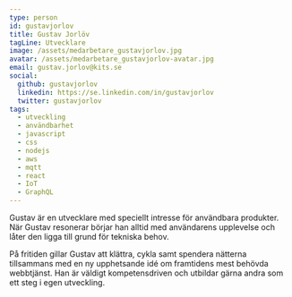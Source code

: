 ```yaml
---
type: person
id: gustavjorlov
title: Gustav Jorlöv
tagLine: Utvecklare
image: /assets/medarbetare_gustavjorlov.jpg
avatar: /assets/medarbetare_gustavjorlov-avatar.jpg
email: gustav.jorlov@kits.se
social:
  github: gustavjorlov
  linkedin: https://se.linkedin.com/in/gustavjorlov
  twitter: gustavjorlov
tags:
  - utveckling
  - användbarhet
  - javascript
  - css
  - nodejs
  - aws
  - mqtt
  - react
  - IoT
  - GraphQL
---
```


Gustav är en utvecklare med speciellt intresse för användbara produkter. När Gustav resonerar börjar han alltid med användarens upplevelse och låter den ligga till grund för tekniska behov.

På fritiden gillar Gustav att klättra, cykla samt spendera nätterna tillsammans med en ny upphetsande idé om framtidens mest behövda webbtjänst. Han är väldigt kompetensdriven och utbildar gärna andra som ett steg i egen utveckling.
